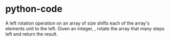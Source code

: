 # python-code

A left rotation operation on an array of size  shifts each of the array's elements  unit to the left. Given an integer, , rotate the array that many steps left and return the result.






